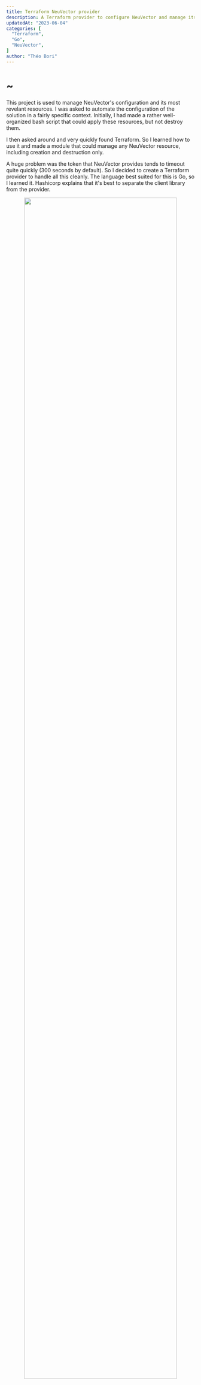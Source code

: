 ```yaml
---
title: Terraform NeuVector provider
description: A Terraform provider to configure NeuVector and manage its resources.
updatedAt: "2023-06-04"
categories: [
  "Terraform",
  "Go",
  "NeuVector",
]
author: "Théo Bori"
---
```


# ~

This project is used to manage NeuVector's configuration and its most revelant resources. I was asked to automate the configuration of the solution in a fairly specific context. Initially, I had made a rather well-organized bash script that could apply these resources, but not destroy them.

I then asked around and very quickly found Terraform. So I learned how to use it and made a module that could manage any NeuVector resource, including creation and destruction only.

A huge problem was the token that NeuVector provides tends to timeout quite quickly (300 seconds by default).
So I decided to create a Terraform provider to handle all this cleanly. The language best suited for this is Go, so I learned it. Hashicorp explains that it's best to separate the client library from the provider.

<p align="center" width="100%">
    <img src="/terraform_provider.png" width="90%">
</p>

So I created a Go SDK for NeuVector before using it in the provider, you can find it out [here](https://github.com/theobori/go-neuvector).

Now the provider is able to fully manage the implemented resources (create, delete, update and import).

# Use cases

The provider Terraform block looks like below.

```
terraform {
  required_providers {
    neuvector = {
      source = "theobori/neuvector"
      version = "0.4.1"
    }
  }
}

provider "neuvector" {
  base_url = "https://127.0.0.1:10443/v1/"
  username = "admin"
  password = "admin"
}
```

Once it is declared in the configuration, you can start using it as you want. Here's a Terraform example that could be applied after installing NeuVector.

```
resource "neuvector_eula" "eula" {
    accepted = true
}

resource "neuvector_registry" "registry_test" {
  name                   = "docker.io"
  registry_type          = "Docker Registry"
  filters                = ["*"]
  registry               = "https://registry.hub.docker.com/"
  rescan_after_db_update = true
  auth_with_token        = false
  scan_layers            = true
}

resource "neuvector_group" "group_test" {
  name = "mytestgroup"

  criteria {
    key   = "pattern"
    value = "[a-z]"
    op    = "regex"
  }

  criteria {
    key   = "namespace"
    value = "example"
    op    = "="
  }
}

data "neuvector_group_metadata" "group_metadata" {
    name = neuvector_group.group_test.id
}

resource "neuvector_service_config" "service_config_test" {
  services = data.neuvector_group_services.group_metadata.services

  not_scored = true
}
```

# Try

[*Source*](https://github.com/theobori/terraform-provider-neuvector)
